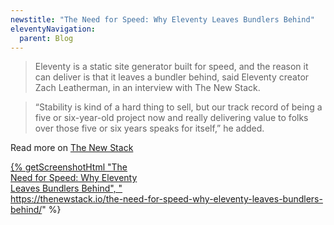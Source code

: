 ```yaml
---
newstitle: "The Need for Speed: Why Eleventy Leaves Bundlers Behind"
eleventyNavigation:
  parent: Blog
---
```


> Eleventy is a static site generator built for speed, and the reason it can deliver is that it leaves a bundler behind, said Eleventy creator Zach Leatherman, in an interview with The New Stack.

> “Stability is kind of a hard thing to sell, but our track record of being a five or six-year-old project now and really delivering value to folks over those five or six years speaks for itself,” he added.

Read more on [The New Stack](https://thenewstack.io/the-need-for-speed-why-eleventy-leaves-bundlers-behind/)

<a href="https://thenewstack.io/the-need-for-speed-why-eleventy-leaves-bundlers-behind/" style="display: block; max-width: 16em">{% getScreenshotHtml "The Need for Speed: Why Eleventy Leaves Bundlers Behind", "https://thenewstack.io/the-need-for-speed-why-eleventy-leaves-bundlers-behind/" %}</a>
